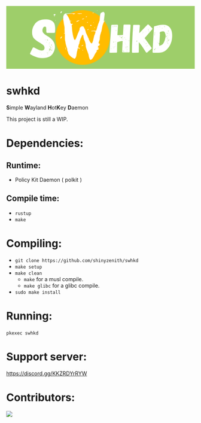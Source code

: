 <p align="center"><img src="https://raw.githubusercontent.com/Shinyzenith/swhkd/master/assets/swhkd.png" alt="swhkd logo"</p>

# swhkd
**S**imple **W**ayland **H**ot**K**ey **D**aemon

This project is still a WIP.

# Dependencies:

## Runtime:
+ Policy Kit Daemon ( polkit )

## Compile time:
+ `rustup`
+ `make`


# Compiling:
+ `git clone https://github.com/shinyzenith/swhkd`
+ `make setup`
+ `make clean`
	+ `make` for a musl compile.
	+ `make glibc` for a glibc compile.
+ `sudo make install`

# Running:
`pkexec swhkd`

# Support server:
https://discord.gg/KKZRDYrRYW

# Contributors:
<img src="https://contrib.rocks/image?repo=shinyzenith/swhkd" />

